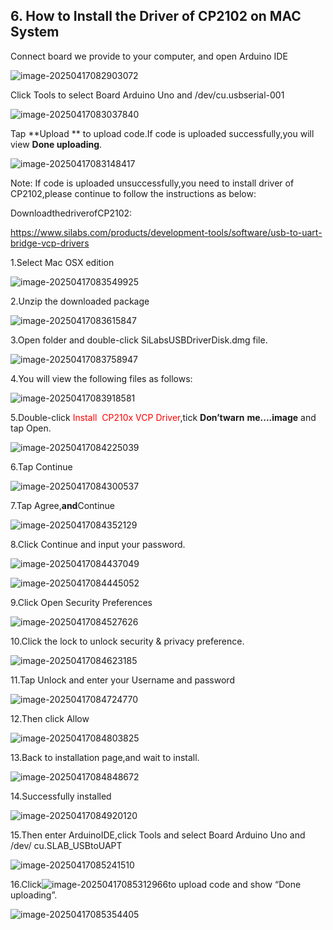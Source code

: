 ## 6. How to Install the Driver of CP2102 on MAC System

Connect board we provide to your computer, and open Arduino IDE

![image-20250417082903072](media/image-20250417082903072.png)

Click Tools to select Board Arduino Uno and /dev/cu.usbserial-001

![image-20250417083037840](media/image-20250417083037840.png)

Tap **Upload ** to upload code.If code is uploaded successfully,you will view **Done uploading**.

![image-20250417083148417](media/image-20250417083148417.png)

Note: If code is uploaded unsuccessfully,you need to install driver of CP2102,please continue to follow the instructions as below:

DownloadthedriverofCP2102:

<https://www.silabs.com/products/development-tools/software/usb-to-uart-bridge-vcp-drivers>



1.Select Mac OSX edition

![image-20250417083549925](media/image-20250417083549925.png)

2.Unzip the downloaded package

![image-20250417083615847](media/image-20250417083615847.png)

3.Open folder and double-click SiLabsUSBDriverDisk.dmg file.

![image-20250417083758947](media/image-20250417083758947.png)

4.You will view the following files as follows:

![image-20250417083918581](media/image-20250417083918581.png)

5.Double-click <font color="FF0000">Install  CP210x VCP Driver</font>,tick **Don’twarn** **me....image** and tap Open.

![image-20250417084225039](media/image-20250417084225039.png)

6.Tap Continue

![image-20250417084300537](media/image-20250417084300537.png)

7.Tap Agree,**and**Continue

![image-20250417084352129](media/image-20250417084352129.png)

8.Click Continue and input your password.

![image-20250417084437049](media/image-20250417084437049.png)

![image-20250417084445052](media/image-20250417084445052.png)

9.Click Open Security Preferences

![image-20250417084527626](media/image-20250417084527626.png)

10.Click the lock to unlock security & privacy preference.

![image-20250417084623185](media/image-20250417084623185.png)

11.Tap Unlock and enter your Username and password

![image-20250417084724770](media/image-20250417084724770.png)

12.Then click Allow

![image-20250417084803825](media/image-20250417084803825.png)

13.Back to installation page,and wait to install.

![image-20250417084848672](media/image-20250417084848672-17448509322411.png)

14.Successfully installed

![image-20250417084920120](media/image-20250417084920120.png)

15.Then enter ArduinoIDE,click Tools and select Board Arduino Uno and /dev/ cu.SLAB_USBtoUAPT

![image-20250417085241510](media/image-20250417085241510.png)

16.Click![image-20250417085312966](media/image-20250417085312966.png)to upload code and show “Done uploading”.

![image-20250417085354405](media/image-20250417085354405.png)